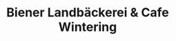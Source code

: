 ---
title: "Biener Landbäckerei & Cafe Wintering"
url: /herzlake/biener-landbaeckerei-und-cafe-wintering/
shop: Bäckerei
---
